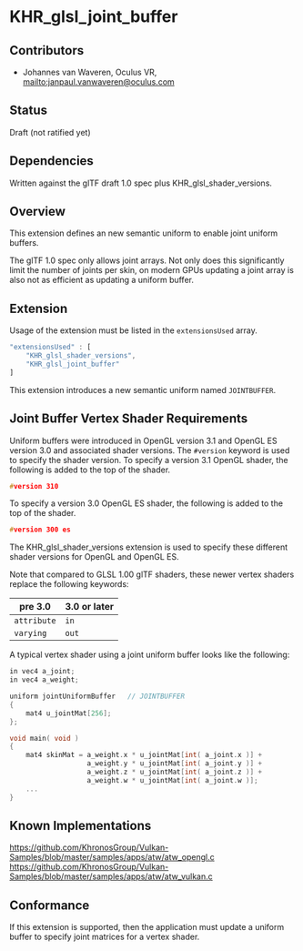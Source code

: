 # KHR\_glsl\_joint\_buffer

## Contributors

* Johannes van Waveren, Oculus VR, <mailto:janpaul.vanwaveren@oculus.com>

## Status

Draft (not ratified yet)

## Dependencies

Written against the glTF draft 1.0 spec plus KHR_glsl_shader_versions.

## Overview

This extension defines an new semantic uniform to enable joint uniform buffers.

The glTF 1.0 spec only allows joint arrays.
Not only does this significantly limit the number of joints per skin,
on modern GPUs updating a joint array is also not as efficient as updating a uniform buffer.

## Extension

Usage of the extension must be listed in the `extensionsUsed` array.

```javascript
"extensionsUsed" : [
    "KHR_glsl_shader_versions",
    "KHR_glsl_joint_buffer"
]
```

This extension introduces a new semantic uniform named `JOINTBUFFER`.

## Joint Buffer Vertex Shader Requirements

Uniform buffers were introduced in OpenGL version 3.1 and OpenGL ES version 3.0 and associated shader versions.
The `#version` keyword is used to specify the shader version.
To specify a version 3.1 OpenGL shader, the following is added to the top of the shader.

```C
#version 310
```

To specify a version 3.0 OpenGL ES shader, the following is added to the top of the shader.

```C
#version 300 es
```

The KHR_glsl_shader_versions extension is used to specify these different shader versions for OpenGL and OpenGL ES.

Note that compared to GLSL 1.00 glTF shaders, these newer vertex shaders replace the following keywords:

pre 3.0     | 3.0 or later
------------|---------------------
`attribute` | `in`
`varying`   | `out`

A typical vertex shader using a joint uniform buffer looks like the following:

```C
in vec4 a_joint;
in vec4 a_weight;

uniform jointUniformBuffer   // JOINTBUFFER
{
	mat4 u_jointMat[256];
};

void main( void )
{
    mat4 skinMat = a_weight.x * u_jointMat[int( a_joint.x )] +
                   a_weight.y * u_jointMat[int( a_joint.y )] +
                   a_weight.z * u_jointMat[int( a_joint.z )] +
                   a_weight.w * u_jointMat[int( a_joint.w )];
    ...
}
```

## Known Implementations

https://github.com/KhronosGroup/Vulkan-Samples/blob/master/samples/apps/atw/atw_opengl.c
https://github.com/KhronosGroup/Vulkan-Samples/blob/master/samples/apps/atw/atw_vulkan.c

## Conformance

If this extension is supported, then the application must update a uniform buffer to
specify joint matrices for a vertex shader.
